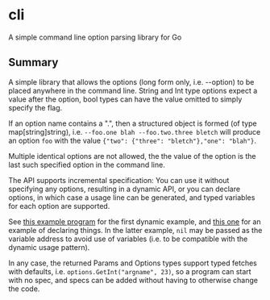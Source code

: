 # cli
A simple command line option parsing library for Go

## Summary

A simple library that allows the options (long form only, i.e. --option) to be placed anywhere in the command line. String
and Int type options expect a value after the option, bool types can have the value omitted to simply specify the flag.

If an option name contains a ".", then a structured object is formed (of type map[string]string), i.e. `--foo.one blah --foo.two.three bletch` will produce an option
`foo` with the value `{"two": {"three": "bletch"},"one": "blah"}`.

Multiple identical options are not allowed, the the value of the option is the last such specified option in the command line.

The API supports incremental specification: You can use it without specifying any options, resulting in a dynamic API, or you
can declare options, in which case a usage line can be generated, and typed variables for each option are supported.

See [this example program](test-cli/main.go) for the first dynamic example, and [this one](test2-cli/main.go) for an example
of declaring things. In the latter example, `nil` may be passed as the variable address to avoid use of variables (i.e. to be
compatible with the dynamic usage pattern).

In any case, the returned Params and Options types support typed fetches with defaults, i.e. `options.GetInt("argname", 23)`, so
a program can start with no spec, and specs can be added without having to otherwise change the code.

